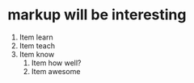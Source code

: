 # markup will be interesting
1. Item learn
2. Item teach
3. Item know
   1. Item how well?
   2. Item awesome
